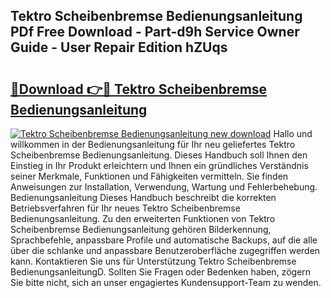 ## Tektro Scheibenbremse Bedienungsanleitung PDf Free Download - Part-d9h Service Owner Guide - User Repair Edition hZUqs

# <h2><a href="http://df0nnd.blite.top/?on=Tektro+Scheibenbremse+Bedienungsanleitung">🔗Download 👉🔴 Tektro Scheibenbremse Bedienungsanleitung</a></h2>

[![Tektro Scheibenbremse Bedienungsanleitung new download](https://i.imgur.com/lujVjoI.png)](http://df0nnd.blite.top/?on=Tektro+Scheibenbremse+Bedienungsanleitung)
Hallo und willkommen in der Bedienungsanleitung für Ihr neu geliefertes Tektro Scheibenbremse Bedienungsanleitung. Dieses Handbuch soll Ihnen den Einstieg in Ihr Produkt erleichtern und Ihnen ein gründliches Verständnis seiner Merkmale, Funktionen und Fähigkeiten vermitteln. Sie finden Anweisungen zur Installation, Verwendung, Wartung und Fehlerbehebung. Bedienungsanleitung Dieses Handbuch beschreibt die korrekten Betriebsverfahren für Ihr neues Tektro Scheibenbremse Bedienungsanleitung. Zu den erweiterten Funktionen von Tektro Scheibenbremse Bedienungsanleitung gehören Bilderkennung, Sprachbefehle, anpassbare Profile und automatische Backups, auf die alle über die schlanke und anpassbare Benutzeroberfläche zugegriffen werden kann. Kontaktieren Sie uns für Unterstützung Tektro Scheibenbremse BedienungsanleitungD. Sollten Sie Fragen oder Bedenken haben, zögern Sie bitte nicht, sich an unser engagiertes Kundensupport-Team zu wenden.

